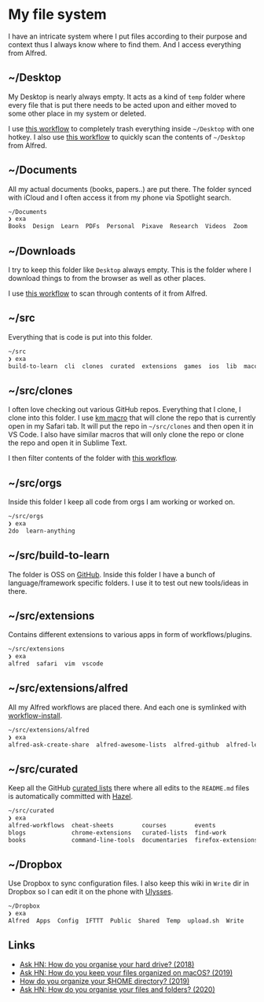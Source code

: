 # My file system

I have an intricate system where I put files according to their purpose and context thus I always know where to find them. And I access everything from Alfred.

## ~/Desktop

My Desktop is nearly always empty. It acts as a kind of `temp` folder where every file that is put there needs to be acted upon and either moved to some other place in my system or deleted.

I use [this workflow](https://github.com/nikitavoloboev/small-workflows/tree/master/clean-folders#readme) to completely trash everything inside `~/Desktop` with one hotkey. I also use [this workflow](https://github.com/nikitavoloboev/small-workflows/blob/master/augmentations/Directory%20watches.alfredworkflow?raw=true) to quickly scan the contents of `~/Desktop` from Alfred.

## ~/Documents

All my actual documents (books, papers..) are put there. The folder synced with iCloud and I often access it from my phone via Spotlight search.

```Bash
~/Documents
❯ exa
Books  Design  Learn  PDFs  Personal  Pixave  Research  Videos  Zoom
```

## ~/Downloads

I try to keep this folder like `Desktop` always empty. This is the folder where I download things to from the browser as well as other places.

I use [this workflow](https://github.com/nikitavoloboev/small-workflows/blob/master/augmentations/Recent%20Downloads.alfredworkflow?raw=true) to scan through contents of it from Alfred.

## ~/src

Everything that is code is put into this folder.

```Bash
~/src
❯ exa
build-to-learn  cli  clones  curated  extensions  games  ios  lib  macos  orgs  personal  web
```

## ~/src/clones

I often love checking out various GitHub repos. Everything that I clone, I clone into this folder. I use [km macro](https://medium.com/@nikitavoloboev/insta-cloning-ff5f38eb1d32) that will clone the repo that is currently open in my Safari tab. It will put the repo in `~/src/clones` and then open it in VS Code. I also have similar macros that will only clone the repo or clone the repo and open it in Sublime Text.

I then filter contents of the folder with [this workflow](https://github.com/nikitavoloboev/small-workflows/blob/master/augmentations/Directory%20watches.alfredworkflow?raw=true).

## ~/src/orgs

Inside this folder I keep all code from orgs I am working or worked on.

```Bash
~/src/orgs
❯ exa
2do  learn-anything
```

## ~/src/build-to-learn

The folder is OSS on [GitHub](https://github.com/nikitavoloboev/build-to-learn). Inside this folder I have a bunch of language/framework specific folders. I use it to test out new tools/ideas in there.

## ~/src/extensions

Contains different extensions to various apps in form of workflows/plugins.

```Bash
~/src/extensions
❯ exa
alfred  safari  vim  vscode
```

## ~/src/extensions/alfred

All my Alfred workflows are placed there. And each one is symlinked with [workflow-install](https://gist.github.com/deanishe/35faae3e7f89f629a94e).

```Bash
~/src/extensions/alfred
❯ exa
alfred-ask-create-share  alfred-awesome-lists  alfred-github  alfred-learn-anything  alfred-my-mind  alfred-npm  alfred-pocket  alfred-timer  alfred-trello  alfred-web-searches  small-workflows
```

## ~/src/curated

Keep all the GitHub [curated lists](https://github.com/learn-anything/curated-lists#readme) there where all edits to the `README.md` files is automatically committed with [Hazel](../macOS/apps/hazel.md).

```bash
~/src/curated
❯ exa
alfred-workflows  cheat-sheets        courses        events              forums        humans      movies       privacy-respecting     quotes           safari-extensions  stack-exchange  tv-series
blogs             chrome-extensions   curated-lists  find-work           games         ios-apps    newsletters  programming-languages  reddit           slack-groups       talks           websites
books             command-line-tools  documentaries  firefox-extensions  github-stars  macos-apps  podcasts     quora                  research-papers  spectrum           telegram        youtube
```

## ~/Dropbox

Use Dropbox to sync configuration files. I also keep this wiki in `Write` dir in Dropbox so I can edit it on the phone with [Ulysses](https://ulysses.app).

```bash
~/Dropbox
❯ exa
Alfred  Apps  Config  IFTTT  Public  Shared  Temp  upload.sh  Write
```

## Links

- [Ask HN: How do you organise your hard drive? (2018)](https://news.ycombinator.com/item?id=18836472)
- [Ask HN: How do you keep your files organized on macOS? (2019)](https://news.ycombinator.com/item?id=19327264)
- [How do you organize your \$HOME directory? (2019)](https://lobste.rs/s/zpw6py/how_do_you_organize_your_home_directory)
- [Ask HN: How do you organise your files and folders? (2020)](https://news.ycombinator.com/item?id=23404900)
